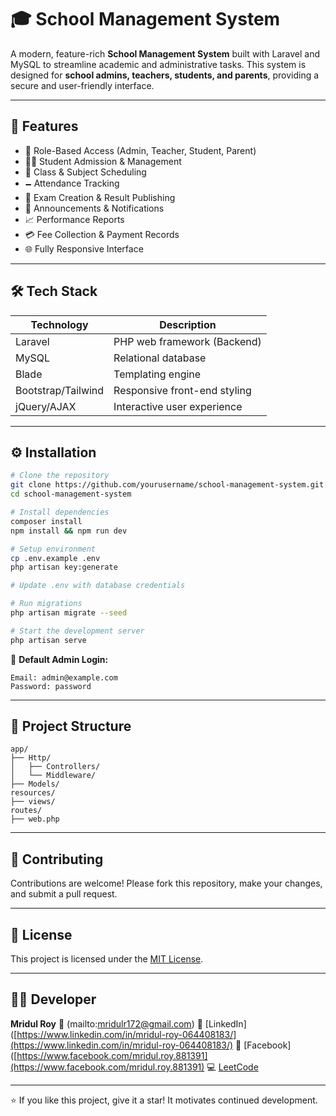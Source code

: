 # 🎓 School Management System

A modern, feature-rich **School Management System** built with Laravel and MySQL to streamline academic and administrative tasks. This system is designed for **school admins, teachers, students, and parents**, providing a secure and user-friendly interface.

---

## 🚀 Features

* 🔐 Role-Based Access (Admin, Teacher, Student, Parent)
* 🧑‍🏫 Student Admission & Management
* 🦾 Class & Subject Scheduling
* 🗕️ Attendance Tracking
* 🧪 Exam Creation & Result Publishing
* 📢 Announcements & Notifications
* 📈 Performance Reports
* 💳 Fee Collection & Payment Records
* 🌐 Fully Responsive Interface

---

## 🛠️ Tech Stack

| Technology         | Description                  |
| ------------------ | ---------------------------- |
| Laravel            | PHP web framework (Backend)  |
| MySQL              | Relational database          |
| Blade              | Templating engine            |
| Bootstrap/Tailwind | Responsive front-end styling |
| jQuery/AJAX        | Interactive user experience  |

---

## ⚙️ Installation

```bash
# Clone the repository
git clone https://github.com/yourusername/school-management-system.git
cd school-management-system

# Install dependencies
composer install
npm install && npm run dev

# Setup environment
cp .env.example .env
php artisan key:generate

# Update .env with database credentials

# Run migrations
php artisan migrate --seed

# Start the development server
php artisan serve
```

🧰 **Default Admin Login:**

```
Email: admin@example.com
Password: password
```

---

## 📁 Project Structure

```
app/
├── Http/
│   ├── Controllers/
│   └── Middleware/
├── Models/
resources/
├── views/
routes/
├── web.php
```

---

## 🤝 Contributing

Contributions are welcome!
Please fork this repository, make your changes, and submit a pull request.

---

## 📄 License

This project is licensed under the [MIT License](LICENSE).

---

## 👨‍💻 Developer

**Mridul Roy**
📧 (mailto:mridulr172@gmail.com)
🔗 [LinkedIn]([https://www.linkedin.com/in/mridul-roy-064408183/](https://www.linkedin.com/in/mridul-roy-064408183/)
📘 [Facebook]([https://www.facebook.com/mridul.roy.881391](https://www.facebook.com/mridul.roy.881391)
💻 [LeetCode](https://www.leetcode.com/mroy193154)

---

⭐ If you like this project, give it a star! It motivates continued development.
